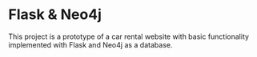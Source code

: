 # Flask & Neo4j
This project is a prototype of a car rental website with basic functionality implemented with Flask and Neo4j as a database.